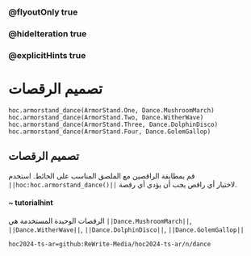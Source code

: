 ### @flyoutOnly true
### @hideIteration true
### @explicitHints true

# تصميم الرقصات

```python-template
hoc.armorstand_dance(ArmorStand.One, Dance.MushroomMarch)
hoc.armorstand_dance(ArmorStand.Two, Dance.WitherWave)
hoc.armorstand_dance(ArmorStand.Three, Dance.DolphinDisco)
hoc.armorstand_dance(ArmorStand.Four, Dance.GolemGallop)
```

## تصميم الرقصات
قم بمطابقة الراقصين مع الملصق المناسب على الحائط. استخدم ``||hoc:hoc.armorstand_dance()||``  لاختيار أي راقص يجب أن يؤدي أي رقصة.

#### ~ tutorialhint
الرقصات الوحيدة المستخدمة هي ``||Dance.MushroomMarch||``, ``||Dance.WitherWave||``, ``||Dance.DolphinDisco||``, ``||Dance.GolemGallop||``



```package
hoc2024-ts-ar=github:ReWrite-Media/hoc2024-ts-ar/n/dance
```